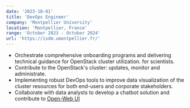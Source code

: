 ```yaml
---
date: '2023-10-01'
title: 'DevOps Engineer'
company: 'Montpellier University'
location: 'Montpellier, France'
range: 'October 2023 - October 2024'
url: 'https://isdm.umontpellier.fr/'
---
```


- Orchestrate comprehensive onboarding programs and delivering technical guidance for OpenStack cluster utilization. for scientists.
- Contribute to the OpenStack's cluster: updates, monitor and administrate.
- Implementing robust DevOps tools to improve data visualization of the cluster resources for both end-users and corporate stakeholders.
- Collaborate with data analysts to develop a chatbot solution and contribute to [Open-Web UI](https://github.com/open-webui/open-webui)
